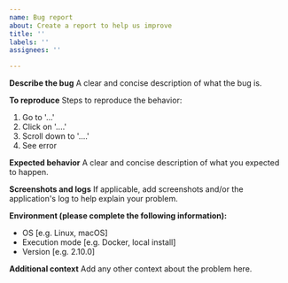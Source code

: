 ```yaml
---
name: Bug report
about: Create a report to help us improve
title: ''
labels: ''
assignees: ''

---
```


**Describe the bug**
A clear and concise description of what the bug is.

**To reproduce**
Steps to reproduce the behavior:
1. Go to '...'
2. Click on '....'
3. Scroll down to '....'
4. See error

**Expected behavior**
A clear and concise description of what you expected to happen.

**Screenshots and logs**
If applicable, add screenshots and/or the application's log to help explain your problem.

**Environment (please complete the following information):**
 - OS [e.g. Linux, macOS]
 - Execution mode [e.g. Docker, local install]
 - Version [e.g. 2.10.0]

**Additional context**
Add any other context about the problem here.
